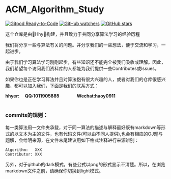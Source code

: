 # ACM_Algorithm_Study
[![Gitpod Ready-to-Code](https://img.shields.io/badge/Gitpod-Ready--to--Code-brightgreen?logo=gitpod&style=flat-square)](https://gitpod.io/#https://github.com/hhy-huang/ACM_Algorithm_Study)
[![GitHub watchers](https://img.shields.io/github/watchers/hhy-huang/ACM_Algorithm_Study.svg?style=social&label=Watch)](https://github.com/hhy-huang/ACM_Algorithm_Study)
[![GitHub stars](https://img.shields.io/github/stars/hhy-huang/ACM_Algorithm_Study.svg?style=social&label=Stars)](https://github.com/hhy-huang/ACM_Algorithm_Study)

这个仓库是由🌟Hhy🌟构建，并且致力于共同分享算法学习的经验历程

我们将分享一些与算法有关的问题。并分享我们的一些想法，便于交流和学习，一起进步。

由于我们学习算法学习刚刚起步，有些知识还不能完全被我们吸收或理解。因此，我们希望每个访问我们资料库的人都能为我们提供一些Contributes或Issues。

如果你也是正在学习算法并且对算法抱有很大兴趣的人，或者对我们的仓库很感兴趣，都可以加入我们，下面是我们的联系方式：

****hhyer:&emsp; QQ:1011905885 &emsp; &emsp; &emsp; Wechat:haoy0911****
#

### commits的规则：

每一类算法用一文件夹承载，对于同一算法的描述与解释最好既有markdown等形式的以文本为主的文件，也有代码文件(可以由不同人提供),也会有相应的OJ题与题解，会给明来源，在文件末尾建议用如下格式注释进行来源辨别：

```
Algorithm:   XXX
Contributor: XXX
```
另外，对于github的dark模式，有些公式以png的形式显示不清楚。所以，在浏览markdown文件之前，请确保你切换到light模式。
